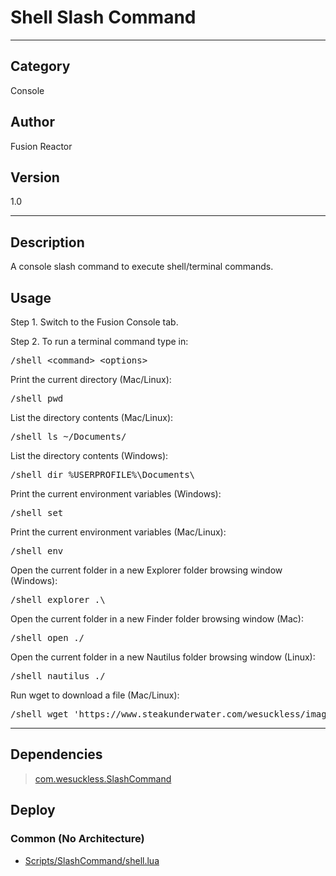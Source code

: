# Shell Slash Command
___

## Category
Console

## Author
Fusion Reactor

## Version
1.0

___

## Description
<p>A console slash command to execute shell/terminal commands.</p>

<h2>Usage</h2>

<p>Step 1. Switch to the Fusion Console tab.<br>

Step 2. To run a terminal command type in:</p>
<pre>/shell &lt;command&gt; &lt;options&gt;</pre>

<p>Print the current directory (Mac/Linux):</p>
<pre>/shell pwd</pre>

<p>List the directory contents (Mac/Linux):</p>
<pre>/shell ls ~/Documents/</pre>

<p>List the directory contents (Windows):</p>
<pre>/shell dir %USERPROFILE%\Documents\</pre>

<p>Print the current environment variables (Windows):</p>
<pre>/shell set</pre>

<p>Print the current environment variables (Mac/Linux):</p>
<pre>/shell env</pre>

<p>Open the current folder in a new Explorer folder browsing window (Windows):</p>
<pre>/shell explorer .\</pre>

<p>Open the current folder in a new Finder folder browsing window (Mac):</p>
<pre>/shell open ./</pre>

<p>Open the current folder in a new Nautilus folder browsing window (Linux):</p>
<pre>/shell nautilus ./</pre>

<p>Run wget to download a file (Mac/Linux):</p>
<pre>/shell wget 'https://www.steakunderwater.com/wesuckless/images/smilies/icon_e_smile.gif'</pre>

___

## Dependencies

> [com.wesuckless.SlashCommand](com.wesuckless.SlashCommand.md)  
## Deploy

### Common (No Architecture)

<ul>
<li><a href="https://gitlab.com/WeSuckLess/Reactor/-/blob/master/Atoms/com.wesuckless.SlashShell/Scripts/SlashCommand/shell.lua?ref_type=heads">Scripts/SlashCommand/shell.lua</a></li>
</ul>

